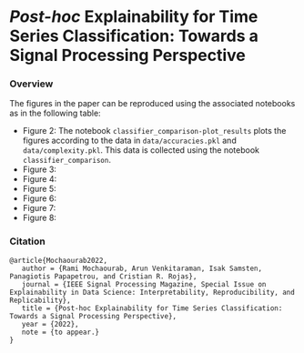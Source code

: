 # *Post-hoc* Explainability for Time Series Classification: Towards a Signal Processing Perspective


### Overview 

The figures in the paper can be reproduced using the associated notebooks as in the following table:


* Figure 2: The notebook `classifier_comparison-plot_results` plots the figures according to the data in `data/accuracies.pkl` and `data/complexity.pkl`. This data is collected using the notebook  `classifier_comparison`.
* Figure 3:
* Figure 4:
* Figure 5:
* Figure 6:
* Figure 7:
* Figure 8:


### Citation

```
@article{Mochaourab2022,
   author = {Rami Mochaourab, Arun Venkitaraman, Isak Samsten, Panagiotis Papapetrou, and Cristian R. Rojas},
   journal = {IEEE Signal Processing Magazine, Special Issue on Explainability in Data Science: Interpretability, Reproducibility, and Replicability},
   title = {Post-hoc Explainability for Time Series Classification: Towards a Signal Processing Perspective},
   year = {2022},
   note = {to appear.}
}